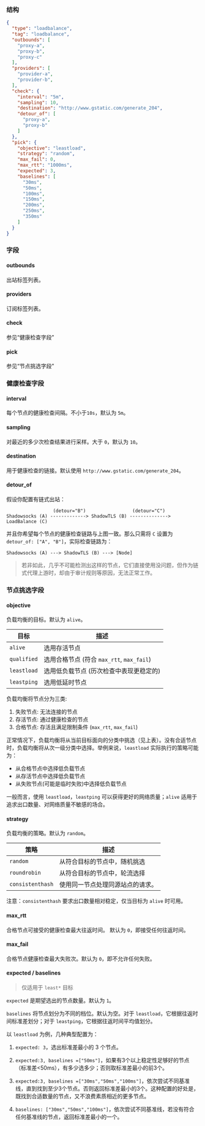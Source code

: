 ### 结构

```json
{
  "type": "loadbalance",
  "tag": "loadbalance",
  "outbounds": [
    "proxy-a",
    "proxy-b",
    "proxy-c"
  ],
  "providers": [
    "provider-a",
    "provider-b",
  ],
  "check": {
    "interval": "5m",
    "sampling": 10,
    "destination": "http://www.gstatic.com/generate_204",
    "detour_of": [
      "proxy-a",
      "proxy-b"
    ]
  },
  "pick": {
    "objective": "leastload",
    "strategy": "random",
    "max_fail": 0,
    "max_rtt": "1000ms",
    "expected": 3,
    "baselines": [
      "30ms",
      "50ms",
      "100ms",
      "150ms",
      "200ms",
      "250ms",
      "350ms"
    ]
  }
}
```

### 字段

#### outbounds

出站标签列表。

#### providers

订阅标签列表。

#### check

参见“健康检查字段”

#### pick

参见“节点挑选字段”

### 健康检查字段

#### interval

每个节点的健康检查间隔。不小于`10s`，默认为 `5m`。

#### sampling

对最近的多少次检查结果进行采样。大于 `0`，默认为 `10`。

#### destination

用于健康检查的链接。默认使用 `http://www.gstatic.com/generate_204`。

#### detour_of

假设你配置有链式出站：

```
                 (detour="B")                 (detour="C")
Shadowsocks (A) -------------> ShadowTLS (B) --------------> LoadBalance (C)
```

并且你希望每个节点的健康检查链路与上图一致。那么只需将 `C` 设置为 `detour_of: ["A", "B"]`，实际检查链路为：

```
Shadowsocks (A) ---> ShadowTLS (B) ---> [Node]
```

> 若非如此，几乎不可能检测出这样的节点，它们直接使用没问题，但作为链式代理上游时，却由于审计规则等原因，无法正常工作。

### 节点挑选字段

#### objective

负载均衡的目标。默认为 `alive`。

| 目标        | 描述                                      |
| ----------- | ----------------------------------------- |
| `alive`     | 选用存活节点                              |
| `qualified` | 选用合格节点 (符合 `max_rtt`, `max_fail`) |
| `leastload` | 选用低负载节点 (历次检查中表现更稳定的)   |
| `leastping` | 选用低延时节点                            |

负载均衡将节点分为三类:

1. 失败节点: 无法连接的节点
2. 存活节点: 通过健康检查的节点
3. 合格节点: 存活且满足限制条件 (`max_rtt`, `max_fail`)

正常情况下，负载均衡将从当前目标面向的分类中挑选（见上表）。没有合适节点时，负载均衡将从次一级分类中选择。举例来说，`leastload` 实际执行的策略可能为：

- 从合格节点中选择低负载节点
- 从存活节点中选择低负载节点
- 从失败节点(可能是临时失败)中选择低负载节点

一般而言，使用 `leastload`，`leastping` 可以获得更好的网络质量；`alive` 适用于追求出口数量、对网络质量不敏感的场合。

#### strategy

负载均衡的策略。默认为 `random`。

| 策略             | 描述                             |
| ---------------- | -------------------------------- |
| `random`         | 从符合目标的节点中，随机挑选     |
| `roundrobin`     | 从符合目标的节点中，轮流选择     |
| `consistenthash` | 使用同一节点处理同源站点的请求。 |

注意：`consistenthash` 要求出口数量相对稳定，仅当目标为 `alive` 时可用。

#### max_rtt

合格节点可接受的健康检查最大往返时间。 默认为 `0`，即接受任何往返时间。

#### max_fail

合格节点健康检查最大失败次。默认为 `0`，即不允许任何失败。

#### expected / baselines

> 仅适用于 `least*` 目标

`expected` 是期望选出的节点数量。默认为 `1`。

`baselines` 将节点划分为不同的档位。默认为空。对于 `leastload`，它根据往返时间标准差划分；对于 `leastping`，它根据往返时间平均值划分。

以 `leastload` 为例，几种典型配置为：

1. `expected: 3`，选出标准差最小的 3 个节点。

1. `expected:3, baselines =["50ms"]`，如果有3个以上稳定性足够好的节点（标准差<50ms），有多少选多少；否则取标准差最小的前3个。

1. `expected:3, baselines =["30ms","50ms","100ms"]`，依次尝试不同基准线，直到找到至少3个节点。否则返回标准差最小的3个。这种配置的好处是，既找到合适数量的节点，又不浪费素质相近的更多节点。
1. `baselines: ["30ms","50ms","100ms"]`，依次尝试不同基准线，若没有符合任何基准线的节点，返回标准差最小的一个。
